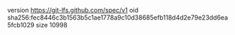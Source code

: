 version https://git-lfs.github.com/spec/v1
oid sha256:fec8446c3b1563b5c1ae1778a9c10d38685efb118d4d2e79e23dd6ea5fcb1029
size 10998
